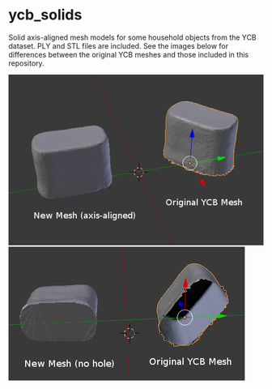 # ycb_solids
Solid axis-aligned mesh models for some household objects from the YCB dataset. PLY and STL files are included. See the images below for differences between the original YCB meshes and those included in this repository.

![New meshes are axis-aligned](imgs/1.png "New meshes are axis-aligned")
![New meshes do not have holes in the bottom](imgs/2.png "New meshes do not have holes in the bottom")

